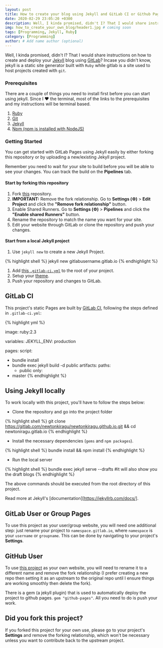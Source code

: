 ```yaml
---
layout: post
title: How to create your blog using Jekyll and GitLab CI or Github Pages.
date: 2020-02-29 23:05:20 +0300
description: Well, I kinda promised, didn't I? That I would share instructions on how to create and deploy your blog using `gitlab`?
img: how_to_create_your_own_blog/header1.jpg # coming soon
tags: [Programming, Jekyll, Ruby]
category: [Programming]
author: # Add name author (optional)
---
```

Well, I kinda promised, didn't I? That I would share instructions on how to create and deploy your [Jekyll](https://jekyllrb.com) blog using [GitLab](https://gitlab.com)? Incase you didn't know, jekyll is a static site generator built with `Ruby` while gitlab is a site used to host projects created with `git`.

### Prerequisites
There are a couple of things you need to install first before you can start using jekyll. Since I ❤️ the terminal, most of the links to the prerequisites and my instructions will be terminal based.
1. [Ruby](https://www.ruby-lang.org/en/documentation/installation/)
2. [Git](https://git-scm.com/book/en/v2/Getting-Started-Installing-Git)
3. [Jekyll](https://jekyllrb.com/docs/installation/)
4. [Npm (npm is installed with NodeJS)](https://nodejs.org/en/download/)

### Getting Started

You can get started with GitLab Pages using Jekyll easily by either forking this repository or by uploading a new/existing Jekyll project.

Remember you need to wait for your site to build before you will be able to see your changes.  You can track the build on the **Pipelines** tab.

#### Start by forking this repository

1. Fork [this](https://gitlab.com/newtonkiragu/newtonkiragu.gitlab.io/) repository.
1. **IMPORTANT:** Remove the fork relationship.
Go to **Settings (⚙)** > **Edit Project** and click the **"Remove fork relationship"** button.
1. Enable Shared Runners.
Go to **Settings (⚙)** > **Pipelines** and click the **"Enable shared Runners"** button.
1. Rename the repository to match the name you want for your site.
1. Edit your website through GitLab or clone the repository and push your changes.

#### Start from a local Jekyll project

1. Use `jekyll new` to create a new Jekyll Project.

{% highlight shell %}
jekyll new gitlabusername.gitlab.io
{%  endhighlight %}
1. Add [this `.gitlab-ci.yml`](https://gitlab.com/newtonkiragu/newtonkiragu.gitlab.io/-/blob/master/.gitlab-ci.yml) to the root of your project.
1. Setup your [theme](https://jekyllrb.com/docs/themes/).
1. Push your repository and changes to GitLab.

## GitLab CI

This project's static Pages are built by [GitLab CI](https://docs.gitlab.com/ee/ci/), following the steps
defined in `.gitlab-ci.yml`:

{% highlight yml %}

image: ruby:2.3

variables:
  JEKYLL_ENV: production

pages:
  script:
  - bundle install
  - bundle exec jekyll build -d public
  artifacts:
    paths:
    - public
  only:
  - master
{% endhighlight %}

## Using Jekyll locally

To work locally with this project, you'll have to follow the steps below:

 - Clone the repository and go into the project folder
 
{% highlight shell %}
git clone https://gitlab.com/newtonkiragu/newtonkiragu.github.io.git && cd newtoniragu.gitlab.io
{% endhighlight %}

 - Install the necessary dependencies (`gems` and `npm packages`).
 
{% highlight shell %}
bundle install && npm install
{% endhighlight %}

 - Run the local server
  
{% highlight shell %}
bundle exec jekyll serve --drafts #it will also show you the draft blogs
{% endhighlight %}


The above commands should be executed from the root directory of this project.

Read more at Jekyll's [documentation][https://jekyllrb.com/docs/].

## GitLab User or Group Pages

To use this project as your user/group website, you will need one additional
step: just rename your project to `namespace.gitlab.io`, where `namespace` is
your `username` or `groupname`. This can be done by navigating to your
project's **Settings**.

## GitHub User

To use [this project](https://github.com/newtonkiragu/blog) as your own website, you will need to rename it to a 
different name and remove the fork relationship (I prefer creating a new 
repo then setting it as an upstream to the original repo until I ensure 
things are working smoothly then delete the fork).

There is a gem (a jekyll plugin) that is used to automatically deploy the 
project to github pages. `gem "github-pages"`. All you need to do is push your work.

## Did you fork this project?
If you forked this project for your own use, please go to your project's
**Settings** and remove the forking relationship, which won't be necessary
unless you want to contribute back to the upstream project.
